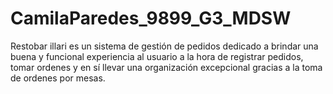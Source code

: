 # CamilaParedes_9899_G3_MDSW
Restobar illari es un sistema de gestión de pedidos dedicado a brindar una buena y funcional experiencia al usuario a la hora de registrar pedidos, tomar ordenes y en sí llevar una organización excepcional gracias a la toma de ordenes por mesas.
